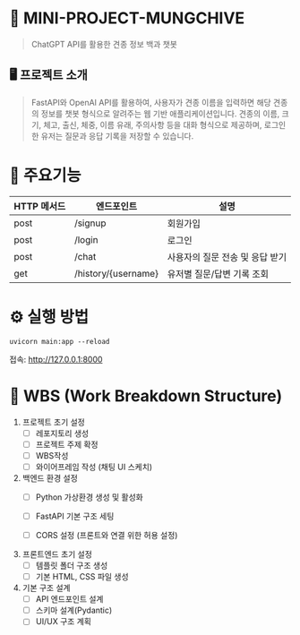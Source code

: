# 🐶 MINI-PROJECT-MUNGCHIVE 
> ChatGPT API를 활용한 견종 정보 백과 챗봇


## 🖥️ 프로젝트 소개
> FastAPI와 OpenAI API를 활용하여, 사용자가 견종 이름을 입력하면 해당 견종의 정보를 챗봇 형식으로 알려주는 웹 기반 애플리케이션입니다.
견종의 이름, 크기, 체고, 출신, 체중, 이름 유래, 주의사항 등을 대화 형식으로 제공하며,
로그인한 유저는 질문과 응답 기록을 저장할 수 있습니다.


# 📌 주요기능
|HTTP 메서드|엔드포인트|설명|
|------|---|---|
|post|/signup|회원가입|
|post|/login|로그인|
|post|/chat|사용자의 질문 전송 및 응답 받기|
|get|/history/{username}|유저별 질문/답변 기록 조회|


# ⚙️ 실행 방법
```
uvicorn main:app --reload
```
접속: <http://127.0.0.1:8000>


# 🧱 WBS (Work Breakdown Structure)
1. 프로젝트 초기 설정
   - [ ] 레포지토리 생성
   - [ ] 프로젝트 주제 확정
   - [ ] WBS작성
   - [ ] 와이어프레임 작성 (채팅 UI 스케치)

2. 백엔드 환경 설정
   - [ ] Python 가상환경 생성 및 활성화
   - [ ] FastAPI 기본 구조 세팅
   - [ ] CORS 설정 (프론트와 연결 위한 허용 설정)

         
3. 프론트엔드 초기 설정
   - [ ] 템플릿 폴더 구조 생성
   - [ ] 기본 HTML, CSS 파일 생성
      
5. 기본 구조 설계
   - [ ] API 엔드포인트 설계
   - [ ] 스키마 설계(Pydantic)
   - [ ] UI/UX 구조 계획
